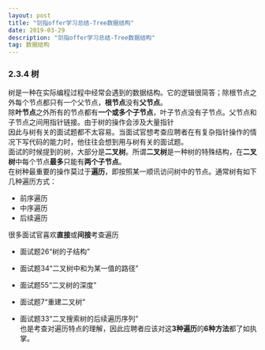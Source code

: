 ```yaml
---
layout: post
title: "剑指offer学习总结-Tree数据结构"
date: 2019-03-29 
description: "剑指offer学习总结-Tree数据结构"
tag: 数据结构 
---   
```

### 2.3.4 树  
  树是一种在实际编程过程中经常会遇到的数据结构。它的逻辑很简答；除根节点之外每个节点都只有一个父节点，**根节点**没有**父节点**。  
除**叶节点**之外所有的节点都有**一个或多个子节点**，叶子节点没有子节点。父节点和子节点之间用指针链接。由于树的操作会涉及大量指针  
因此与树有关的面试题都不太容易。当面试官想考查应聘者在有复杂指针操作的情况下写代码的能力时，他往往会想到用与树有关的面试题。   
  面试的时候提到的树，大部分是**二叉树**。所谓**二叉树**是一种树的特殊结构，在**二叉树**中每个节点**最多**只能有**两个子节点**。  
在树种最重要的操作莫过于**遍历**，即按照某一顺讯访问树中的节点。通常树有如下几种遍历方式：  
* 前序遍历  
* 中序遍历  
* 后续遍历  

很多面试官喜欢**直接**或**间接**考查遍历
* 面试题26“树的子结构”  
* 面试题34“二叉树中和为某一值的路径”    
* 面试题55“二叉树的深度”  

* 面试题7“重建二叉树”  
* 面试题33“二叉搜索树的后续遍历序列”  
也是考查对遍历特点的理解，因此应聘者应该对这**3种遍历**的**6种方法**都了如执掌。  


